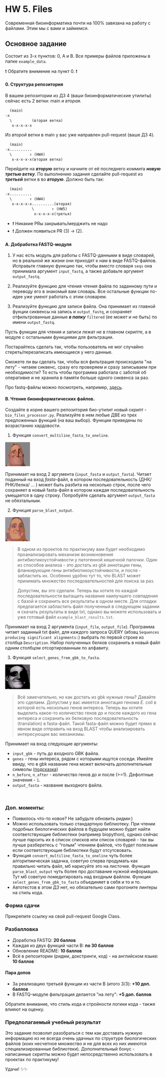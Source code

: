# HW 5. Files

Современная биоинформатика почти на 100% завязана на работу с файлами. Этим мы с вами и займемся.

## Основное задание

Состоит из 3-х пунктов: 0, A и B. Все примеры файлов приложены в папке `example_data`.

❗️ Обратите внимение на пункт 0. ❗️

#### 0. Cтруктура репозитория
В вашем репозитории из ДЗ 4 (ваши биоинформатические утилиты) сейчас есть 2 ветки: main и *вторая*. 

```
  (main)
-x
  \         (вторая ветка)
   x-x-x-x-x
```




Из *второй* ветки в main у вас уже направлен pull-request (ваше ДЗ 4). 

```
  (main)
-x..........
  \        ↑ (HW4)
   x-x-x-x-x(вторая ветка)
```


Перейдите на ***вторую*** ветку и начните от её последнего коммита ***новую третью ветку***. По выполнению задания сделайте pull-request из ***третьей*** ветки в во ***вторую***. Должно быть так:

```
  (main)
-x..........
  \        ↑ (HW4)
   x-x-x-x-x..........(вторая)
            \        ↑ (HW5)
             x-x-x-x-x(третья)
```


- ❗️ Никакие PRы закрывать/мерджить не надо
- ❗️ Должен появиться PR (3) -> (2). 

#### A. **Добработка FASTQ-модуля**

1) У нас есть модуль для работы с FASTQ-данными в виде словарей, но в реальной же жизни они приходят к нам в виде FASTQ-файлов. Исправьте главную функцию так, чтобы *вместо* словаря `seqs` она принимала аргумент `input_fastq`, а также добавьте аргумент `output_fastq`. 

2) Реализуйте функцию для чтения чтения файла по заданному пути и переводу его в знакомый вам словарь. Все остальные функции по-идее уже умеют работать с этим словарем.

3) Реализуйте функцию для записи файла. Она принимает из главной фунции сиквенсы на запись и `output_fastq`, и сохраняет отфильтрованные данные ***в папку*** `filtered` (ее может и не быть) по имени `output_fastq`. 

Пусть функции для чтения и записи лежат не в главном скрипте, а в модуле с остальными функциями для фильтрации.

Постарайтесь сделать так, чтобы пользователь не мог случайно стереть/перезаписать имеющиеся у него данные. 

Сможете ли вы сделать так, чтобы вся фильтрация происходила "на лету" - читаем сиквенс, сразу его проверяем и сразу записываем при необходимости? То есть чтобы программа работала с заботой об оперативке и не хранила в памяти больше одного сиквенса за раз.

Про fastq-файлы можно посмотреть, например, [здесь](https://stepik.org/lesson/32398/step/1?unit=12379).


#### B. **Чтение биоинформатических файлов.**
    
Создайте в корне вашего репозитория био-утилит новый скрипт - `bio_files_processor.py`. Реализуйте в нем любые ДВЕ из трех предложенных функций (на ваш выбор). Функции приведены по возрастанию хардовости. 
      
1) Функция `convert_multiline_fasta_to_oneline`. 

<img src="image.png" width="80"/>

   Принимает на вход 2 аргумента (`input_fasta` и `output_fasta`). Читает поданный на вход *fasta*-файл, в котором последовательность (ДНК/РНК/белка/ … ) может быть разбита на несколько строк, после чего сохраняет в новый fasta-файл в котором каждая последовательность умещается в одну строку. Попробуйте сделать аргумент `output_fasta` не обязтальным.

2) Функция `parse_blast_output`.

<img src="image-1.png" width="80"/>

   > В одном  из проектов по практикуму вам будет необходимо проанализировать механизм возникновения антибиотикоустойчивости у патогенной кишечной палочки. Один из способов анализа - это достать из gbk аннотации гены, фланкирующие гены антибиотикоустойчивости, и после - забластить их. Особенно удобно тут то, что BLAST может принимать множество последовательностей для поиска за раз.
   >
   > Допустим, вы это сделали. Теперь вы хотите по каждой последовательности вытащить название наилучшего совпадения с базой и сохранить все результаты в одном месте. Для отладки предлагается забластить файл полученный в следующем задании и скачать результаты в виде txt, однако вы можете использовать и уже готовый файл `example_blast_results.txt`.

   Принимает на вход 2 аргумента (`input_file`, `output_file`). Программа читает заданный txt файл, для каждого запроса QUERY (абзац `Sequences producing significant alignments:`) выбрать по первой строке из столбца `Description`. Набор полученных белков сохранить в новый файл одним столбцом отсортированным по алфавиту.


3) Функция `select_genes_from_gbk_to_fasta`. 

<img src="image-2.png" width="80"/>
   
   > Всё замечательно, но как достать из gbk нужные гены? Давайте это сделаем. Допустим у вас имеется аннотация генома *E. coli* в которой есть несколько генов интереса. Теперь вы хотите выделить какое-то количество генов до и после каждого из гена интереса и сохранить их белковую последовательность (translation) в fasta-файл. Такой fasta-файл можно будет прямо в явном виде отправить на вход BLAST чтобы анализировать интересующие вас механизмы.

   Принимает на вход следующие аргументы:
   + `input_gbk` - путь до входного GBK файла.
   + `genes` - гены интереса, рядом с которыми ищутся соседи. Имейте ввиду, что в gbk название гена может включать дополнительные символы ([подсказка](https://stackoverflow.com/questions/4843158/how-to-check-if-a-string-is-a-substring-of-items-in-a-list-of-strings))
   + `n_before`, `n_after` - количество генов до и послe (>=1). Дефолтные значения - `1`. 
   + `output_fasta` - название выходного файла. 

   </br>
   


### Доп. моменты:
- Появилось что-то новое? Не забудьте обновить ридми:)
- Можно использовать только стандартную библиотеку. При чтении подобных биологических файлов в будущем можно будет найти соответствующие библиотеки (например biopython), однако сейчас лучше парсить их в список списков или список словарей - так вы лучше разберетесь с “голым” чтением файлов, что будет полезным если соответствующие библиотеки будут отсутсвовать.
- Функция `convert_multiline_fasta_to_oneline` чуть более алгоритмическая задачка, советую сперва продумать как правильно читать файл, мб нарисуйте это на листочке. Функция `parse_blast_output` чуть более про доставание нужной информации. Тут мб советую помедитировать над входным файлом. Функция `select_genes_from_gbk_to_fasta` объединяет в себя и то и то.
- Автотестов в этом ДЗ нет, но обязательно сами прогоните линтеры на стиль кода.


### Форма сдачи

Прикрепите ссылку на свой pull-request Google Class.


### Pазбалловка

- Доработка FASTQ: **20 баллов**
- Каждая из двух функций части B: **по 30 баллов**
- Обновление README: **10 баллов**
- Всё в репозитории (ридми, докстринги, код) - на английском языке: **10 баллов**


#### Пара допов 
- За реализацию третьей функции из части B (итого 3/3): **+10 доп. баллов**
- В FASTQ-модуле фильтрация делается "на лету": **+5 доп. баллов**

Обратите внимание, что стиль кода и стройности логики кода - также влияют на оценку. 



### **Предполагаемый учебный результат**

Это задание позволит разобраться с тем как доставать нужную информацию из не всегда очень удачных по структуре биологических файлов (коих несчетное множество и не для всех из них имеются специализированные библиотеки). Дополнительный бонус - написанные скрипты можно будет непосредственно использовать в проектах по практикуму!

Удачи! ✨✨
